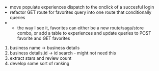 - move populate experiences dispatch to the onclick of a succesful login
- refactor GET route for favorites query into one route that conditionally queries
- - the way I see it, favorites can either be a new route/saga/store combo, or add a table to experiences and update queries to POST favorite and GET favorites

1. business name -> business details
2. business details.id -> id search - might not need this
3. extract stars and review count
4. develop some sort of ranking 